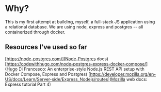 # Why?

This is my first attempt at building, myself, a full-stack JS application using a relational database. We are using node, express and postgres -- all containerized through docker.

## Resources I've used so far

[https://node-postgres.com/](Node-Postgres docs)
[https://codewithhugo.com/node-postgres-express-docker-compose/](Hugo Di Francesco: An enterprise-style Node.js REST API setup with Docker Compose, Express and Postgres)
[https://developer.mozilla.org/en-US/docs/Learn/Server-side/Express_Nodejs/routes](Mozilla web docs: Express tutorial Part 4)
